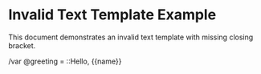 # Invalid Text Template Example

This document demonstrates an invalid text template with missing closing bracket.

/var @greeting = ::Hello, {{name}}